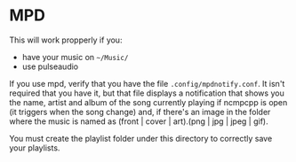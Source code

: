 # MPD

This will work propperly if you:

- have your music on `~/Music/`
- use pulseaudio

If you use mpd, verify that you have the file `.config/mpdnotify.conf`. It 
isn't required that you have it, but that file displays a notification that 
shows you the name, artist and album of the song currently playing if ncmpcpp
is open (it triggers when the song change) and, if there's an image in the folder 
where the music is named as (front | cover | art).(png | jpg | jpeg | gif).

You must create the playlist folder under this directory to correctly save your
playlists.
